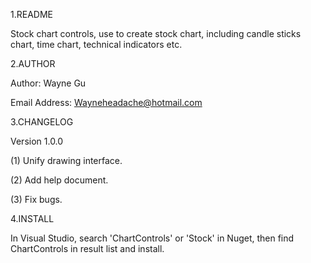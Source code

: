 1.README

Stock chart controls, use to create stock chart, including candle sticks chart, time chart, technical indicators etc.

2.AUTHOR

Author: Wayne Gu 

Email Address: Wayneheadache@hotmail.com

3.CHANGELOG

Version 1.0.0

  (1) Unify drawing interface.
  
  (2) Add help document.
  
  (3) Fix bugs.
	  
4.INSTALL

   In Visual Studio, search 'ChartControls' or 'Stock' in Nuget, then find ChartControls in result list and install.
